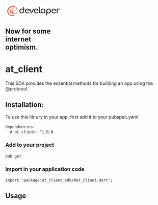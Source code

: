 <a href="//atsign.dev">
  <img src="../.github/@developer.png" alt="The @ Company" id="logo" style="width:35%;height:auto">
</a>
<h2 align="left" style="width:35%;height:auto">Now for some internet optimism.</h2>

# at_client
This SDK provides the essential methods for building an app using the @protocol

## Installation:
To use this library in your app, first add it to your pubspec.yaml
```  
dependencies:
  # at_client: ^1.0.0
```
### Add to your project 
```
pub get 
```
### Import in your application code
```
import 'package:at_client_sdk/#at_client.dart';
```
## Usage

